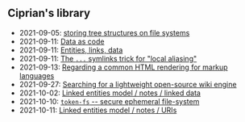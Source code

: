 ## Ciprian's library

* 2021-09-05: [storing tree structures on file systems](2021/6697ebb3.md)
* 2021-09-11: [Data as code](2021/19817cd9.md)
* 2021-09-11: [Entities, links, data](2021/1ab930b7.md)
* 2021-09-11: [The `...` symlinks trick for "local aliasing"](2021/4a56cfca.md)
* 2021-09-13: [Regarding a common HTML rendering for markup languages](2021/58cdcdcd.md)
* 2021-09-27: [Searching for a lightweight open-source wiki engine](2021/8e26baf0.md)
* 2021-10-02: [Linked entities model / notes / linked data](2021/1d117d29.md)
* 2021-10-10: [`token-fs` -- secure ephemeral file-system](2021/32dc7f2e.md)
* 2021-10-11: [Linked entities model / notes / URIs](2021/9a5f35dc.md)
